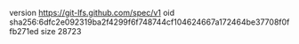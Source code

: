 version https://git-lfs.github.com/spec/v1
oid sha256:6dfc2e092319ba2f4299f6f748744cf104624667a172464be37708f0ffb271ed
size 28723
